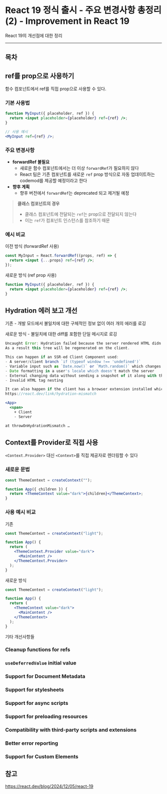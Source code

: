 # React 19 정식 출시 - 주요 변경사항 총정리(2) - Improvement in React 19

React 19의 개선점에 대한 정리

---

## 목차

## ref를 prop으로 사용하기

함수 컴포넌트에서 ref를 직접 prop으로 사용할 수 있다.

### 기본 사용법

```jsx
function MyInput({ placeholder, ref }) {
  return <input placeholder={placeholder} ref={ref} />;
}

// 사용 예시
<MyInput ref={ref} />;
```

### 주요 변경사항

- **forwardRef 불필요**
  - 새로운 함수 컴포넌트에서는 더 이상 `forwardRef`가 필요하지 않다
  - React 팀은 기존 컴포넌트를 새로운 `ref` prop 방식으로 자동 업데이트하는 codemod를 제공할 예정이라고 한다
- **향후 계획**
  - 향후 버전에서 `forwardRef`는 deprecated 되고 제거될 예정

> **클래스 컴포넌트의 경우**
>
> - 클래스 컴포넌트에 전달되는 `ref`는 prop으로 전달되지 않는다
> - 이는 `ref`가 컴포넌트 인스턴스를 참조하기 때문

### 예시 비교

이전 방식 (forwardRef 사용)

```jsx
const MyInput = React.forwardRef((props, ref) => {
  return <input {...props} ref={ref} />;
});
```

새로운 방식 (ref prop 사용)

```jsx
function MyInput({ placeholder, ref }) {
  return <input placeholder={placeholder} ref={ref} />;
}
```

## Hydration 에러 보고 개선

기존 - 개발 모드에서 불일치에 대한 구체적인 정보 없이 여러 개의 에러를 로깅

새로운 방식 - 불일치에 대한 diff를 포함한 단일 메시지로 로깅

```jsx
Uncaught Error: Hydration failed because the server rendered HTML didn't match the client.
As a result this tree will be regenerated on the client.

This can happen if an SSR-ed Client Component used:
- A server/client branch `if (typeof window !== 'undefined')`
- Variable input such as `Date.now()` or `Math.random()` which changes each time it's called
- Date formatting in a user's locale which doesn't match the server
- External changing data without sending a snapshot of it along with the HTML
- Invalid HTML tag nesting

It can also happen if the client has a browser extension installed which messes with the HTML before React loaded.
https://react.dev/link/hydration-mismatch

<App>
  <span>
    + Client
    - Server

at throwOnHydrationMismatch …
```

## Context를 Provider로 직접 사용

`<Context.Provider>` 대신 `<Context>`를 직접 제공자로 렌더링할 수 있다

### 새로운 문법

```jsx
const ThemeContext = createContext("");

function App({ children }) {
  return <ThemeContext value="dark">{children}</ThemeContext>;
}
```

### 사용 예시 비교

기존

```jsx
const ThemeContext = createContext("light");

function App() {
  return (
    <ThemeContext.Provider value="dark">
      <MainContent />
    </ThemeContext.Provider>
  );
}
```

새로운 방식

```jsx
const ThemeContext = createContext("light");

function App() {
  return (
    <ThemeContext value="dark">
      <MainContent />
    </ThemeContext>
  );
}
```

기타 개선사항들

### **Cleanup functions for refs**

### **`useDeferredValue` initial value**

### **Support for Document Metadata**

### **Support for stylesheets**

### **Support for async scripts**

### **Support for preloading resources**

### **Compatibility with third-party scripts and extensions**

### **Better error reporting**

### **Support for Custom Elements**

## 참고

https://react.dev/blog/2024/12/05/react-19
